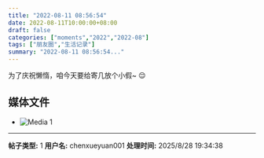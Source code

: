 ```yaml
---
title: "2022-08-11 08:56:54"
date: 2022-08-11T10:00:00+08:00
draft: false
categories: ["moments","2022","2022-08"]
tags: ["朋友圈","生活记录"]
summary: "2022-08-11 08:56:54..."
---
```


为了庆祝懒惰，咱今天要给寄几放个小假~ 😌

## 媒体文件

- ![Media 1](/Moments/photos/2022-08-11/202208110856540.jpg)

---

**帖子类型:** 1
**用户名:** chenxueyuan001
**处理时间:** 2025/8/28 19:34:38